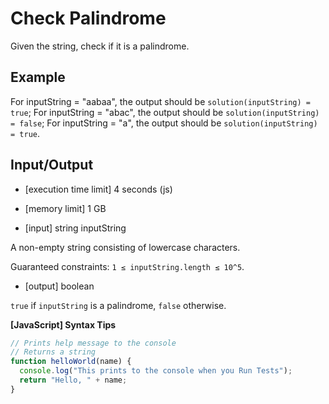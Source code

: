 # Check Palindrome

Given the string, check if it is a palindrome.

## Example

For inputString = "aabaa", the output should be
`solution(inputString) = true`;
For inputString = "abac", the output should be
`solution(inputString) = false`;
For inputString = "a", the output should be
`solution(inputString) = true`.

## Input/Output

- [execution time limit] 4 seconds (js)

- [memory limit] 1 GB

- [input] string inputString

A non-empty string consisting of lowercase characters.

Guaranteed constraints:
`1 ≤ inputString.length ≤ 10^5`.

- [output] boolean

`true` if `inputString` is a palindrome, `false` otherwise.

**[JavaScript] Syntax Tips**

```js
// Prints help message to the console
// Returns a string
function helloWorld(name) {
  console.log("This prints to the console when you Run Tests");
  return "Hello, " + name;
}
```
